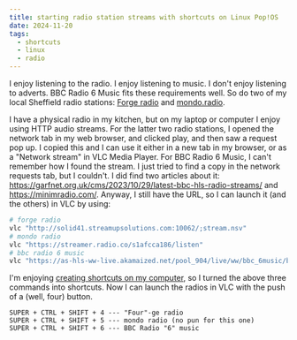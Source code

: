 ```yaml
---
title: starting radio station streams with shortcuts on Linux Pop!OS
date: 2024-11-20
tags:
  - shortcuts
  - linux
  - radio
---
```

I enjoy listening to the radio. I enjoy listening to music. I don't enjoy listening to adverts. BBC Radio 6 Music fits these requirements well. So do two of my local Sheffield radio stations: [Forge radio](https://onlineradiobox.com/uk/forge/) and [mondo.radio](https://www.mondo.radio/).

I have a physical radio in my kitchen, but on my laptop or computer I enjoy using HTTP audio streams. For the latter two radio stations, I opened the network tab in my web browser, and clicked play, and then saw a request pop up. I copied this and I can use it either in a new tab in my browser, or as a "Network stream" in VLC Media Player. For BBC Radio 6 Music, I can't remember how I found the stream. I just tried to find a copy in the network requests tab, but I couldn't. I did find two articles about it: <https://garfnet.org.uk/cms/2023/10/29/latest-bbc-hls-radio-streams/> and <https://minimradio.com/>. Anyway, I still have the URL, so I can launch it (and the others) in VLC by using:

```bash
# forge radio
vlc "http://solid41.streamupsolutions.com:10062/;stream.nsv"
# mondo radio
vlc "https://streamer.radio.co/s1afcca186/listen"
# bbc radio 6 music
vlc "https://as-hls-ww-live.akamaized.net/pool_904/live/ww/bbc_6music/bbc_6music.isml/bbc_6music-audio%3d96000.norewind.m3u8"
```

I'm enjoying [creating shortcuts on my computer](https://blog.alifeee.co.uk/notes/copy-my-most-recent-screenshot-on-pop-os-gnome-linux/), so I turned the above three commands into shortcuts. Now I can launch the radios in VLC with the push of a (well, four) button.

```text
SUPER + CTRL + SHIFT + 4 --- "Four"-ge radio
SUPER + CTRL + SHIFT + 5 --- mondo radio (no pun for this one)
SUPER + CTRL + SHIFT + 6 --- BBC Radio "6" music
```

